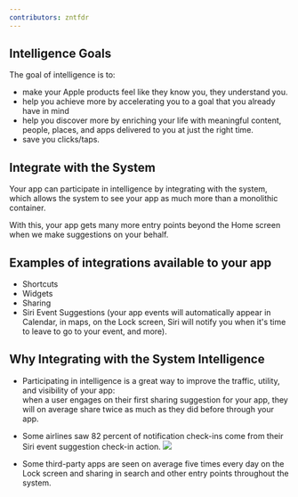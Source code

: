 ```yaml
---
contributors: zntfdr
---
```


## Intelligence Goals

The goal of intelligence is to:

- make your Apple products feel like they know you, they understand you.
- help you achieve more by accelerating you to a goal that you already have in mind
- help you discover more by enriching your life with meaningful content, people, places, and apps delivered to you at just the right time.
- save you clicks/taps.

## Integrate with the System

Your app can participate in intelligence by integrating with the system, which allows the system to see your app as much more than a monolithic container.

With this, your app gets many more entry points beyond the Home screen when we make suggestions on your behalf.

## Examples of integrations available to your app

- Shortcuts
- Widgets
- Sharing
- Siri Event Suggestions (your app events will automatically appear in Calendar, in maps, on the Lock screen, Siri will notify you when it's time to leave to go to your event, and more).

## Why Integrating with the System Intelligence

- Participating in intelligence is a great way to improve the traffic, utility, and visibility of your app:  
when a user engages on their first sharing suggestion for your app, they will on average share twice as much as they did before through your app.

- Some airlines saw 82 percent of notification check-ins come from their Siri event suggestion check-in action.
![][entryPointsImage]

- Some third-party apps are seen on average five times every day on the Lock screen and sharing in search and other entry points throughout the system.

[entryPointsImage]: ../../../images/notes/wwdc20/10088/entryPoints.png